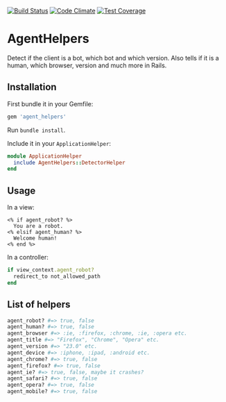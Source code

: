[![Build Status](https://travis-ci.org/kaspernj/agent_helpers.svg?branch=master)](https://travis-ci.org/kaspernj/agent_helpers)
[![Code Climate](https://codeclimate.com/github/kaspernj/agent_helpers.png)](https://codeclimate.com/github/kaspernj/agent_helpers)
[![Test Coverage](https://codeclimate.com/github/kaspernj/agent_helpers/badges/coverage.svg)](https://codeclimate.com/github/kaspernj/agent_helpers)

# AgentHelpers

Detect if the client is a bot, which bot and which version. Also tells if it is a human, which browser, version and much more in Rails.

## Installation

First bundle it in your Gemfile:
```ruby
gem 'agent_helpers'
```

Run `bundle install`.

Include it in your `ApplicationHelper`:
```ruby
module ApplicationHelper
  include AgentHelpers::DetectorHelper
end
```

## Usage

In a view:
```erb
<% if agent_robot? %>
  You are a robot.
<% elsif agent_human? %>
  Welcome human!
<% end %>
```

In a controller:
```ruby
if view_context.agent_robot?
  redirect_to not_allowed_path
end
```

## List of helpers

```ruby
agent_robot? #=> true, false
agent_human? #=> true, false
agent_browser #=> :ie, :firefox, :chrome, :ie, :opera etc.
agent_title #=> "Firefox", "Chrome", "Opera" etc.
agent_version #=> "23.0" etc.
agent_device #=> :iphone, :ipad, :android etc.
agent_chrome? #=> true, false
agent_firefox? #=> true, false
agent_ie? #=> true, false, maybe it crashes?
agent_safari? #=> true, false
agent_opera? #=> true, false
agent_mobile? #=> true, false
```

